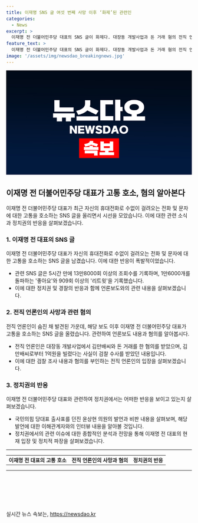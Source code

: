 ```yaml
---
title: 이재명 SNS 글 여섯 번째 사망 이후 ‘화제’된 관련인
categories:
  - News
excerpt: >
  이재명 전 더불어민주당 대표의 SNS 글이 화제다. 대장동 개발사업과 돈 거래 혐의 전직 언론인의 사망 이후, 그는 끊임없는 문자와 전화에 대해 고통을 호소하며 전화번호를 바꿀 것을 시사했다. 해당 글은 13만8000회 이상 조회되며 뜨거운 반응을 얻고 있는데, 이로 인해 정치권과 경찰은 전직 언론인의 사망과 관련하여 수사를 진행 중이다. 또한, 국민의힘이 동일한 주제에 대해 특검을 요구하면서 이 전 대표를 겨냥한 발언으로 논란이 불거지고 있다. 
feature_text: >
  이재명 전 더불어민주당 대표의 SNS 글이 화제다. 대장동 개발사업과 돈 거래 혐의 전직 언론인의 사망 이후, 그는 끊임없는 문자와 전화에 대해 고통을 호소하며 전화번호를 바꿀 것을 시사했다. 해당 글은 13만8000회 이상 조회되며 뜨거운 반응을 얻고 있는데, 이로 인해 정치권과 경찰은 전직 언론인의 사망과 관련하여 수사를 진행 중이다. 또한, 국민의힘이 동일한 주제에 대해 특검을 요구하면서 이 전 대표를 겨냥한 발언으로 논란이 불거지고 있다. 
image: '/assets/img/newsdao_breakingnews.jpg'
---
```


<p><img src="/assets/img/newsdao_breakingnews.jpg" alt="implanttips 속보" /></p>

<h2 data-ke-size="size26">이재명 전 더불어민주당 대표가 고통 호소, 혐의 알아본다</h2>

<p data-ke-size="size16">이재명 전 더불어민주당 대표가 최근 자신의 휴대전화로 수없이 걸려오는 전화 및 문자에 대한 고통을 호소하는 SNS 글을 올리면서 시선을 모았습니다. 이에 대한 관련 소식과 정치권의 반응을 살펴보겠습니다.</p>

<h3><b>1. 이재명 전 대표의 SNS 글</b></h3>

<p data-ke-size="size16">이재명 전 더불어민주당 대표가 자신의 휴대전화로 수없이 걸려오는 전화 및 문자에 대한 고통을 호소하는 SNS 글을 남겼습니다. 이에 대한 반응이 폭발적이었습니다.</p>

<ul>
  <li>관련 SNS 글은 5시간 만에 13만8000회 이상의 조회수를 기록하며, 1만6000개를 돌파하는 '좋아요'와 909회 이상의 '리트윗'을 기록했습니다.</li>
  <li>이에 대한 정치권 및 경찰의 반응과 함께 언론보도와의 관련 내용을 살펴보겠습니다.</li>
</ul>

<h3><b>2. 전직 언론인의 사망과 관련 혐의</b></h3>

<p data-ke-size="size16">전직 언론인이 숨진 채 발견된 가운데, 해당 보도 이후 이재명 전 더불어민주당 대표가 고통을 호소하는 SNS 글을 올렸습니다. 관련하여 언론보도 내용과 혐의를 알아봅시다.</p>

<ul>
  <li>전직 언론인은 대장동 개발사업에서 김만배씨와 돈 거래를 한 혐의를 받았으며, 김만배씨로부터 1억원을 빌렸다는 사실이 검찰 수사를 받았던 내용입니다.</li>
  <li>이에 대한 검찰 조사 내용과 혐의를 부인하는 전직 언론인의 입장을 살펴보겠습니다.</li>
</ul>

<h3><b>3. 정치권의 반응</b></h3>

<p data-ke-size="size16">이재명 전 더불어민주당 대표와 관련하여 정치권에서는 어떠한 반응을 보이고 있는지 살펴보겠습니다.</p>

<ul>
  <li>국민의힘 당대표 출사표를 던진 윤상현 의원의 발언과 비판 내용을 살펴보며, 해당 발언에 대한 이해관계자와의 인터뷰 내용을 알아볼 것입니다.</li>
  <li>정치권에서의 관련 이슈에 대한 종합적인 분석과 전망을 통해 이재명 전 대표의 현재 입장 및 정치적 파장을 살펴보겠습니다.</li>
</ul>

<hr>

<table>
  <tr>
    <td style="text-align: center; height: 17px;"><b>이재명 전 대표의 고통 호소</b></td>
    <td style="text-align: center; height: 17px;"><b>전직 언론인의 사망과 혐의</b></td>
    <td style="text-align: center; height: 17px;"><b>정치권의 반응</b></td>
  </tr>
</table>

<hr>

<p data-ke-size="size16">&nbsp;</p>

<p data-ke-size="size16">&nbsp;</p>

<p data-ke-size="size16">&nbsp;</p>
실시간 뉴스 속보는, <a href="https://newsdao.kr" rel="dofollow">https://newsdao.kr</a>


